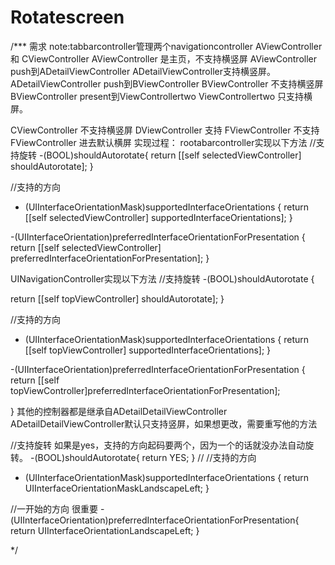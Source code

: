 # Rotatescreen
/***
 需求
 note:tabbarcontroller管理两个navigationcontroller
 AViewController 和 CViewController
 AViewController 是主页，不支持横竖屏
 AViewController push到ADetailViewController
 ADetailViewController支持横竖屏。
 ADetailViewController push到BViewController
 BViewController 不支持横竖屏
 BViewController present到ViewControllertwo
 ViewControllertwo 只支持横屏。
 
 CViewController 不支持横竖屏
 DViewController 支持
 FViewController 不支持
 FViewController 进去默认横屏
 实现过程：
 rootabarcontroller实现以下方法
 //支持旋转
 -(BOOL)shouldAutorotate{
 return [[self selectedViewController] shouldAutorotate];
 }
 
 //支持的方向
 - (UIInterfaceOrientationMask)supportedInterfaceOrientations {
 return [[self selectedViewController] supportedInterfaceOrientations];
 }
 
 -(UIInterfaceOrientation)preferredInterfaceOrientationForPresentation
 {
 return [[self selectedViewController] preferredInterfaceOrientationForPresentation];
 }
 
 UINavigationController实现以下方法
 //支持旋转
 -(BOOL)shouldAutorotate {
 
 return [[self topViewController] shouldAutorotate];
 }
 
 //支持的方向
 - (UIInterfaceOrientationMask)supportedInterfaceOrientations {
 return [[self topViewController] supportedInterfaceOrientations];
 }
 
 -(UIInterfaceOrientation)preferredInterfaceOrientationForPresentation
 {
 return [[self topViewController]preferredInterfaceOrientationForPresentation];
 
 }
    其他的控制器都是继承自ADetailDetailViewController
    ADetailDetailViewController默认只支持竖屏，如果想更改，需要重写他的方法
 
 //支持旋转 如果是yes，支持的方向起码要两个，因为一个的话就没办法自动旋转。
 -(BOOL)shouldAutorotate{
    return YES;
 }
 //
 //支持的方向
 - (UIInterfaceOrientationMask)supportedInterfaceOrientations {
 return UIInterfaceOrientationMaskLandscapeLeft;
 }
 
 //一开始的方向  很重要
 -(UIInterfaceOrientation)preferredInterfaceOrientationForPresentation{
 return UIInterfaceOrientationLandscapeLeft;
 }
 
 */
